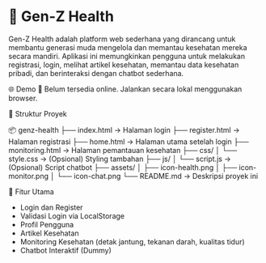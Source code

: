 # 💖 Gen-Z Health
Gen-Z Health adalah platform web sederhana yang dirancang untuk membantu generasi muda mengelola dan memantau kesehatan mereka secara mandiri. Aplikasi ini memungkinkan pengguna untuk melakukan registrasi, login, melihat artikel kesehatan, memantau data kesehatan pribadi, dan berinteraksi dengan chatbot sederhana.

🌐 Demo
📌 Belum tersedia online. Jalankan secara lokal menggunakan browser.

📁 Struktur Proyek

📦 genz-health
├── index.html             → Halaman login
├── register.html          → Halaman registrasi
├── home.html              → Halaman utama setelah login
├── monitoring.html        → Halaman pemantauan kesehatan
├── css/
│   └── style.css          → (Opsional) Styling tambahan
├── js/
│   └── script.js          → (Opsional) Script chatbot
├── assets/
│   ├── icon-health.png
│   ├── icon-monitor.png
│   └── icon-chat.png
└── README.md              → Deskripsi proyek ini

🔑 Fitur Utama
- Login dan Register
- Validasi Login via LocalStorage
- Profil Pengguna
- Artikel Kesehatan
- Monitoring Kesehatan (detak jantung, tekanan darah, kualitas tidur)
- Chatbot Interaktif (Dummy)

